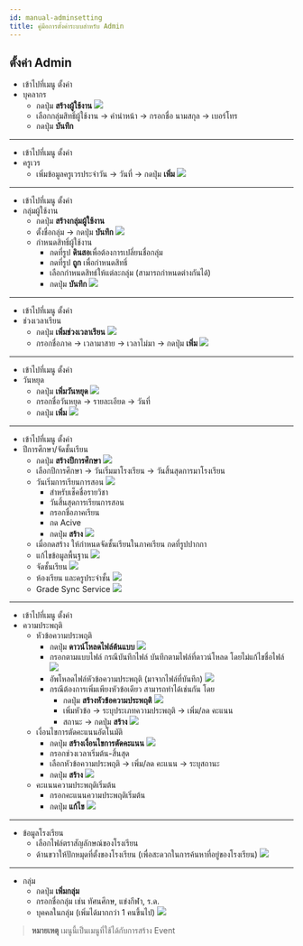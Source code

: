 ```yaml
---
id: manual-adminsetting
title: คู่มือการตั้งค่าระบบสำหรับ Admin
---
```


## ตั้งค่า Admin
* เข้าไปที่เมนู ตั้งค่า
* บุคลากร
    * กดปุ่ม **สร้างผู้ใช้งาน**
    ![](https://drive.google.com/thumbnail?id=1QZ7AO5CrAMfpjWiEXv4f3lRRzgfsgelC&sz=w800-h640)
    * เลือกกลุ่มสิทธิ์ผู้ใช้งาน -> คำนำหน้า -> กรอกชื่อ นามสกุล -> เบอร์โทร
    * กดปุ่ม **บันทึก**
---
* เข้าไปที่เมนู ตั้งค่า
* ครูเวร
    * เพิ่มข้อมูลครูเวรประจำวัน -> วันที่ -> กดปุ่ม **เพิ่ม**
![](https://drive.google.com/thumbnail?id=1-RuTFEk45pMxmn74leY0kVcf0x7D1MZ8&sz=w800-h640)
---
* เข้าไปที่เมนู ตั้งค่า
* กลุ่มผู้ใช้งาน
    * กดปุ่ม **สร้างกลุ่มผู้ใช้งาน**
    * ตั้งชื่อกลุ่ม -> กดปุ่ม **บันทึก**
![](https://drive.google.com/thumbnail?id=13QxZTfcmGlZ7CRS5V9y-ibGaE5lZ8EgC&sz=w800-h640)
    * กำหนดสิทธิ์ผู้ใช้งาน
        *    กดที่รูป **ดินสอ**เพื่อต้องการเปลี่ยนชื่อกลุ่ม
        *    กดที่รูป **ถูก** เพื่อกำหนดสิทธิ์
        *    เลือกกำหนดสิทธ์ให้แต่ละกลุ่ม (สามารถกำหนดต่างกันได้)
        *    กดปุ่ม **บันทึก** 
![](https://drive.google.com/thumbnail?id=1r-q1Xa8O1juKquydRN81dXnGEKmOZ9hW&sz=w800-h640)
---
* เข้าไปที่เมนู ตั้งค่า
* ช่วงเวลาเรียน
    * กดปุ่ม **เพิ่มช่วงเวลาเรียน**
![](https://drive.google.com/thumbnail?id=1KlgFVufLEpkI6t0V2zQ7AuVjHG9H9twe&sz=w800-h640)
    * กรอกชื่อภาค -> เวลามาสาย -> เวลาไม่มา -> กดปุ่ม **เพิ่ม**
![](https://drive.google.com/thumbnail?id=1qIpMCaEyIRorHobABcY2R8nOKYW5H3cW&sz=w800-h640)
---
* เข้าไปที่เมนู ตั้งค่า
* วันหยุด
    * กดปุ่ม **เพิ่มวันหยุด**
![](https://drive.google.com/thumbnail?id=1VZGrbRp1uU8wxxJC3NwaXJBNwDbDlgKD&sz=w800-h640)
    * กรอกชื่อวันหยุด -> รายละเอียด -> วันที่
    * กดปุ่ม **เพิ่ม**
![](https://drive.google.com/thumbnail?id=166MImqJ6mbe2ZWTmdyoVDg2BM4OLqG57&sz=w800-h640)
---
* เข้าไปที่เมนู ตั้งค่า
* ปีการศึกษา/จัดชั้นเรียน
    * กดปุ่ม **สร้างปีการศึกษา**
![](https://drive.google.com/thumbnail?id=19N_l2Fu9FNcrVtGsGcXI5RMH7zVCjmlX&sz=w800-h640)
    * เลือกปีการศึกษา -> วันเริ่มมาโรงเรียน -> วันสิ้นสุดการมาโรงเรียน
    * วันเริ่มการเรียนการสอน
![](https://drive.google.com/thumbnail?id=13YA5_cBINzk7-GB8aDBpU30J7i3BnBnN&sz=w800-h640)
        * สำหรับเช็คชื่อรายวิชา 
        * วันสิ้นสุดการเรียนการสอน
        * กรอกชื่อภาคเรียน
        * กด Acive
        * กดปุ่ม **สร้าง**
![](https://drive.google.com/thumbnail?id=104Y70ZZo-eY1OJflVxD54uVT4SMvq00x&sz=w800-h640)
    * เมื่อกดสร้าง ให้กำหนดจัดชั้นเรียนในภาคเรียน กดที่รูปปากกา
    * แก้ไขข้อมูลพื้นฐาน
![](https://drive.google.com/thumbnail?id=1iIQ61ujYzPjBSiMBkO_DLBZitSTw8IGx&sz=w800-h640)
    * จัดชั้นเรียน
![](https://drive.google.com/thumbnail?id=1vmFtYIRg-d74HwCkM_gQzDeS7XuggvB6&sz=w800-h640)
    * ห้องเรียน และครูประจำชั้น
![](https://drive.google.com/thumbnail?id=1vdkXyQ9WKIPkW5_FU6aQOwgdkSuJmwbV&sz=w800-h640)
    * Grade Sync Service
![](https://drive.google.com/thumbnail?id=1H9jFTugcEo5UVvNVXDlqydGU6uXt4VNM&sz=w800-h640)
---
* เข้าไปที่เมนู ตั้งค่า
* ความประพฤติ
    * หัวข้อความประพฤติ
        * กดปุ่ม **ดาวน์โหลดไฟล์ต้นแบบ** 
![](https://drive.google.com/thumbnail?id=1dmecuzlWSzMljCdl4QBipPyCrnRbY_91&sz=w800-h640)
        * กรอกตามแบบไฟล์ กรณีบันทึกไฟล์ บันทึกตามไฟล์ที่ดาวน์โหลด โดยไม่แก้ไขชื่อไฟล์
![](https://drive.google.com/thumbnail?id=1DvFitKAckHsn5WnJ5AGct198fc91rEWp&sz=w800-h640)
        * อัพโหลดไฟล์หัวข้อความประพฤติ (มาจากไฟล์ที่บันทึก)
![](https://drive.google.com/thumbnail?id=16yiY-VRZVBfyCm9Vze6AJRMb7WZ4lNdI&sz=w800-h640)
        * กรณีต้องการเพิ่มเพียงหัวข้อเดียว สามารถทำได้เช่นกัน โดย
            * กดปุ่ม **สร้างหัวข้อความประพฤติ**
![](https://drive.google.com/thumbnail?id=1Nira9ru6KZk9haEvBz1kj-6c3F1cTUEF&sz=w800-h640)
            * เพิ่มหัวข้อ -> ระบุประเภทความประพฤติ -> เพิ่ม/ลด คะแนน
            * สถานะ -> กดปุ่ม **สร้าง** 
![](https://drive.google.com/thumbnail?id=11mvCIUazFihC9CmNVfRnZYCa245k6_Xe&sz=w800-h640)
    * เงื่อนไขการตัดคะแนนอัตโนมัติ
        * กดปุ่ม **สร้างเงื่อนไขการตัดคะแนน**
![](https://drive.google.com/thumbnail?id=11mL0gum2GVl-THdmihTZ8WYMhIo7RPwb&sz=w800-h640)
        * กรอกช่วงเวลาเริ่มต้น-สิ้นสุด
        * เลือกหัวข้อความประพฤติ -> เพิ่ม/ลด คะแนน -> ระบุสถานะ
        * กดปุ่ม **สร้าง**
![](https://drive.google.com/thumbnail?id=1VH5kt-3Lp2oob5XMMKM6TRxPqVGCAmcv&sz=w800-h640)
    * คะแนนความประพฤติเริ่มต้น
        * กรอกคะแนนความประพฤติเริ่มต้น
        * กดปุ่ม **แก้ไข**
![](https://drive.google.com/thumbnail?id=1YC3KViY8kTX6sgdaU6R5RmTxcPfLXPpU&sz=w800-h640)
---
* ข้อมูลโรงเรียน
    * เลือกไฟล์ตราสัญลักษณ์ของโรงเรียน
    * ด้านขวาให้ปักหมุดที่ตั้งของโรงเรียน (เพื่อสะดวกในการค้นหาที่อยู่ของโรงเรียน)
![](https://drive.google.com/thumbnail?id=14vl2Q-8A5duaFFRKXOUOdUe9qzRD4bzm&sz=w800-h640)
---
* กลุ่ม
    * กดปุ่ม **เพิ่มกลุ่ม**
    * กรอกชื่อกลุ่ม เช่น ทัศนศึกษ, แข่งกีฬา, ร.ด.
    * บุคคลในกลุ่ม (เพิ่มได้มากกว่า 1 คนขึ้นไป)
![](https://drive.google.com/thumbnail?id=1EXW6--ZqbIwQ-qIyY8L7iIbVhM-gIsbA&sz=w800-h640)
> **หมายเหตุ** เมนูนี้เป็นเมนูที่ใช้ได้กับการสร้าง Event 